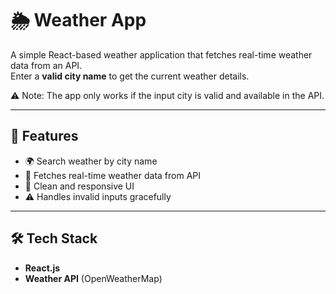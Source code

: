 # 🌦️ Weather App

A simple React-based weather application that fetches real-time weather data from an API.  
Enter a **valid city name** to get the current weather details.  

⚠️ Note: The app only works if the input city is valid and available in the API.

---

## 🚀 Features
- 🌍 Search weather by city name  
- 📡 Fetches real-time weather data from API  
- 🎨 Clean and responsive UI  
- ⚠️ Handles invalid inputs gracefully  

---

## 🛠️ Tech Stack
- **React.js**
- **Weather API** (OpenWeatherMap)

